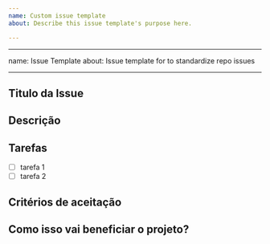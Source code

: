 ```yaml
---
name: Custom issue template
about: Describe this issue template's purpose here.

---
```


---
name: Issue Template
about: Issue template for to standardize repo issues

---

## Titulo da Issue

## Descrição
<!--- Describe the reason of the issue, what is the problem you want to solve, the bug you want to fix, etc -->

## Tarefas
- [ ] tarefa 1
- [ ] tarefa 2

## Critérios de aceitação
<!--- describe what needs to be done so this issue can be closed -->

## Como isso vai beneficiar o projeto?
